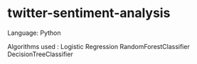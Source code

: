 # twitter-sentiment-analysis

Language: Python

Algorithms used : Logistic Regression
                  RandomForestClassifier
                  DecisionTreeClassifier
